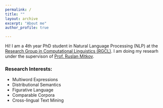 ```yaml
---
permalink: /
title: ""
layout: archive
excerpt: "About me"
author_profile: true

---
```


Hi! I am a 4th year PhD student in Natural Language Processing (NLP) at the [Research Group in Computational Linguistics (RGCL)](http://rgcl.wlv.ac.uk/). I am doing my researh under the supervison of [Prof. Ruslan Mitkov](http://pers-www.wlv.ac.uk/~le1825/). 

### Research Interests:
* Multiword Expressions 
* Distributional Semantics 
* Figurative Language 
* Comparable Corpora 
* Cross-lingual Text Mining
